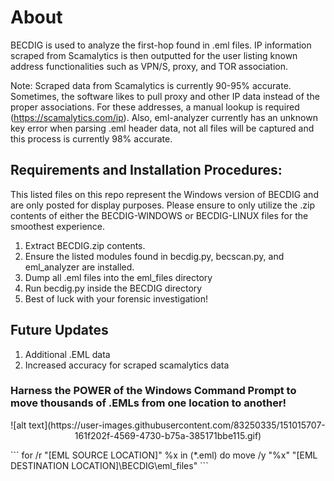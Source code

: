# About

BECDIG is used to analyze the first-hop found in .eml files. IP information scraped from Scamalytics is then outputted for the user listing known address functionalities such as VPN/S, proxy, and TOR association.


Note: 
Scraped data from Scamalytics is currently 90-95% accurate. Sometimes, the software likes to pull proxy and other IP data instead of the proper associations. For these addresses, a manual lookup is required (https://scamalytics.com/ip). Also, eml-analyzer currently has an unknown key error when parsing .eml header data, not all files will be captured and this process is currently 98% accurate.

## Requirements and Installation Procedures:

This listed files on this repo represent the Windows version of BECDIG and are only posted for display purposes. Please ensure to only utilize the .zip contents of either the BECDIG-WINDOWS or BECDIG-LINUX files for the smoothest experience.

1. Extract BECDIG.zip contents.
2. Ensure the listed modules found in becdig.py, becscan.py, and eml_analyzer are installed.
3. Dump all .eml files into the eml_files directory
4. Run becdig.py inside the BECDIG directory
5. Best of luck with your forensic investigation!

## Future Updates
1. Additional .EML data
2. Increased accuracy for scraped scamalytics data

### Harness the POWER of the Windows Command Prompt to move thousands of .EMLs from one location to another!
<p align="center">
![alt text](https://user-images.githubusercontent.com/83250335/151015707-161f202f-4569-4730-b75a-385171bbe115.gif)
</p>
```
for /r "[EML SOURCE LOCATION]" %x in (*.eml) do move /y "%x" "[EML DESTINATION LOCATION]\BECDIG\eml_files"
```
